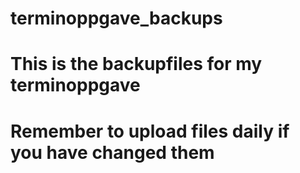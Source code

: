 # terminoppgave_backups
# This is the backupfiles for my terminoppgave
# Remember to upload files daily if you have changed them
